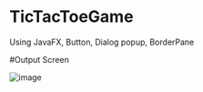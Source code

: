 # TicTacToeGame
Using JavaFX, Button, Dialog popup, BorderPane


#Output Screen

![image](https://github.com/Rajeev-Kumar-DSA/TicTacToeGame/assets/52482675/28ee53a3-0388-4d3d-ad76-25940e86d22e)
